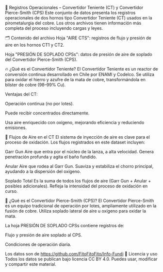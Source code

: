 📄 Registros Operacionales – Convertidor Teniente (CT) y Convertidor Pierce-Smith (CPS)
Este conjunto de datos presenta los registros operacionales de dos hornos tipo Convertidor Teniente (CT) usados en la pirometalurgia del cobre.
Los otros archivos tienen información más completa del proceso incluyendo cargas y leyes.

🗂 Contenido del archivo
Hoja "AIRE CTS": registros de flujo y presión de aire en los hornos CT1 y CT2.

Hoja "PRESIÓN DE SOPLADO CPSs": datos de presión de aire de soplado del Convertidor Pierce-Smith (CPS).

🔥 ¿Qué es el Convertidor Teniente?
El Convertidor Teniente es un reactor de conversión continua desarrollado en Chile por ENAMI y Codelco. Se utiliza para oxidar el hierro y azufre de la mata de cobre, transformándola en blíster de cobre (98–99% Cu).

Ventajas del CT:

Operación continua (no por lotes).

Puede recibir concentrados directamente.

Usa aire enriquecido con oxígeno, mejorando eficiencia y reduciendo emisiones.

💨 Flujos de Aire en el CT
El sistema de inyección de aire es clave para el proceso de oxidación. Los flujos registrados en este dataset incluyen:

Garr Gun
Aire que entra por el núcleo de la lanza, a alta velocidad. Genera penetración profunda y agita el baño fundido.

Anular
Aire que rodea al Garr Gun. Suaviza y estabiliza el chorro principal, ayudando a la dispersión del oxígeno.

Soplado Total
Es la suma de todos los flujos de aire (Garr Gun + Anular + posibles adicionales). Refleja la intensidad del proceso de oxidación en curso.

🔁 ¿Qué es el Convertidor Pierce-Smith (CPS)?
El Convertidor Pierce-Smith es un equipo tradicional de operación por lotes, ampliamente utilizado en la fusión de cobre. Utiliza soplado lateral de aire u oxígeno para oxidar la mata.

La hoja PRESIÓN DE SOPLADO CPSs contiene registros de:

Flujo y presión de aire soplado al CPS.

Condiciones de operación diaria.

Los datos son de https://github.com/FitoFitoFito/Info-Fundi
📎 Licencia y uso
Todos los datos se publican bajo licencia CC BY 4.0.
Puedes usar, modificar y compartir este material.
